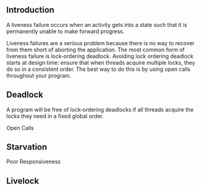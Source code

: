 
## Introduction

A liveness failure occurs when an activity gets into a state such that it is permanently unable to make forward progress.

Liveness failures are a serious problem because there is no way to recover from them short of aborting the application.
The most common form of liveness failure is lock‐ordering deadlock. Avoiding lock ordering deadlock starts at design
time: ensure that when threads acquire multiple locks, they do so in a consistent order. The best way to do this is by
using open calls throughout your program.

## Deadlock
A program will be free of lock‐ordering deadlocks if all threads acquire the locks they need in a fixed global order.

Open Calls

## Starvation

Poor Responsiveness

## Livelock
